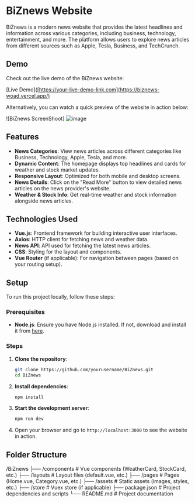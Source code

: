 # BiZnews Website

BiZnews is a modern news website that provides the latest headlines and information across various categories, including business, technology, entertainment, and more. The platform allows users to explore news articles from different sources such as Apple, Tesla, Business, and TechCrunch.

## Demo

Check out the live demo of the BiZnews website:

[Live Demo]([https://your-live-demo-link.com](https://biznews-woad.vercel.app/)

Alternatively, you can watch a quick preview of the website in action below:

![BiZnews ScreenShoot] ![image](https://github.com/user-attachments/assets/6891ecd0-b64d-41b3-b720-7ecbf7690f9f)


## Features

- **News Categories**: View news articles across different categories like Business, Technology, Apple, Tesla, and more.
- **Dynamic Content**: The homepage displays top headlines and cards for weather and stock market updates.
- **Responsive Layout**: Optimized for both mobile and desktop screens.
- **News Details**: Click on the "Read More" button to view detailed news articles on the news provider's website.
- **Weather & Stock Info**: Get real-time weather and stock information alongside news articles.

## Technologies Used

- **Vue.js**: Frontend framework for building interactive user interfaces.
- **Axios**: HTTP client for fetching news and weather data.
- **News API**: API used for fetching the latest news articles.
- **CSS**: Styling for the layout and components.
- **Vue Router** (if applicable): For navigation between pages (based on your routing setup).

## Setup

To run this project locally, follow these steps:

### Prerequisites

- **Node.js**: Ensure you have Node.js installed. If not, download and install it from [here](https://nodejs.org/).

### Steps

1. **Clone the repository**:
    ```bash
    git clone https://github.com/yourusername/BiZnews.git
    cd BiZnews
    ```

2. **Install dependencies**:
    ```bash
    npm install
    ```

3. **Start the development server**:
    ```bash
    npm run dev
    ```

4. Open your browser and go to `http://localhost:3000` to see the website in action.

## Folder Structure

/BiZnews ├── /components # Vue components (WeatherCard, StockCard, etc.) ├── /layouts # Layout files (default.vue, etc.) ├── /pages # Pages (Home.vue, Category.vue, etc.) ├── /assets # Static assets (images, styles, etc.) ├── /store # Vuex store (if applicable) ├── package.json # Project dependencies and scripts └── README.md # Project documentation
